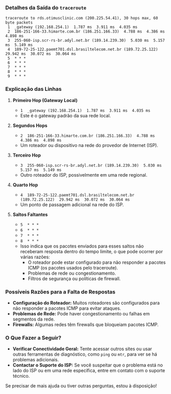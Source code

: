 ### Detalhes da Saída do `traceroute`

```plaintext
traceroute to rds.otimusclinic.com (200.225.54.41), 30 hops max, 60 byte packets
 1  _gateway (192.168.254.1)  1.787 ms  3.911 ms  4.035 ms
 2  186-251-166-33.himarte.com.br (186.251.166.33)  4.788 ms  4.386 ms  4.898 ms
 3  255-060-isp.scr-rs-br.adyl.net.br (189.14.239.30)  5.030 ms  5.157 ms  5.149 ms
 4  189-72-25-122.paemt701.dsl.brasiltelecom.net.br (189.72.25.122)  29.942 ms  30.072 ms  30.064 ms
 5  * * *
 6  * * *
 7  * * *
 8  * * *
 9  * * *
```

### Explicação das Linhas

1. **Primeiro Hop (Gateway Local)**
   - `1  _gateway (192.168.254.1)  1.787 ms  3.911 ms  4.035 ms`
   - Este é o gateway padrão da sua rede local.

2. **Segundos Hops**
   - `2  186-251-166-33.himarte.com.br (186.251.166.33)  4.788 ms  4.386 ms  4.898 ms`
   - Um roteador ou dispositivo na rede do provedor de Internet (ISP).

3. **Terceiro Hop**
   - `3  255-060-isp.scr-rs-br.adyl.net.br (189.14.239.30)  5.030 ms  5.157 ms  5.149 ms`
   - Outro roteador do ISP, possivelmente em uma rede regional.

4. **Quarto Hop**
   - `4  189-72-25-122.paemt701.dsl.brasiltelecom.net.br (189.72.25.122)  29.942 ms  30.072 ms  30.064 ms`
   - Um ponto de passagem adicional na rede do ISP.

5. **Saltos Faltantes**
   - `5  * * *`
   - `6  * * *`
   - `7  * * *`
   - `8  * * *`
   - Isso indica que os pacotes enviados para esses saltos não receberam resposta dentro do tempo limite, o que pode ocorrer por várias razões:
     - O roteador pode estar configurado para não responder a pacotes ICMP (os pacotes usados pelo traceroute).
     - Problemas de rede ou congestionamento.
     - Filtros de segurança ou políticas de firewall.

### Possíveis Razões para a Falta de Respostas

- **Configuração do Roteador:** Muitos roteadores são configurados para não responder a pacotes ICMP para evitar ataques.
- **Problemas de Rede:** Pode haver congestionamento ou falhas em segmentos da rede.
- **Firewalls:** Algumas redes têm firewalls que bloqueiam pacotes ICMP.

### O Que Fazer a Seguir?

- **Verificar Conectividade Geral:** Tente acessar outros sites ou usar outras ferramentas de diagnóstico, como `ping` ou `mtr`, para ver se há problemas adicionais.
- **Contactar o Suporte do ISP:** Se você suspeitar que o problema está no lado do ISP ou em uma rede específica, entre em contato com o suporte técnico.

Se precisar de mais ajuda ou tiver outras perguntas, estou à disposição!